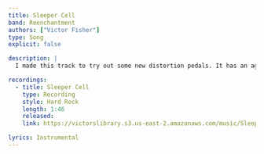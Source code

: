```yaml
---
title: Sleeper Cell
band: Reenchantment
authors: ["Victor Fisher"]
type: Song
explicit: false

description: |
  I made this track to try out some new distortion pedals. It has an aggressive hard rock sound, and I was able to include a disco sounding electric piano as well!

recordings:
  - title: Sleeper Cell
    type: Recording
    style: Hard Rock
    length: 1:46
    released: 
    link: https://victorslibrary.s3.us-east-2.amazonaws.com/music/Sleeper+Cell/Sleeper+Cell.mp3

lyrics: Instrumental
---
```


